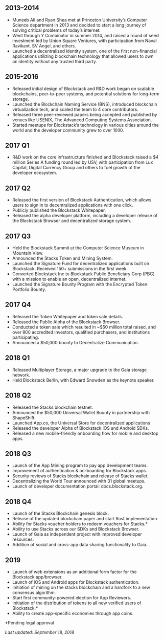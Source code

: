 ## 2013–2014

- Muneeb Ali and Ryan Shea met at Princeton University’s Computer Science department in 2013 and decided to start a long journey of solving critical problems of today’s internet.
- Went through Y Combinator in summer 2014, and raised a round of seed investment led by Union Square Ventures, with participation from Naval Ravikant, SV Angel, and others.
- Launched a decentralized identity system, one of the first non-financial applications utilizing blockchain technology that allowed users to own an identity without any trusted third party.

## 2015-2016

- Released initial design of Blockstack and R&D work began on scalable blockchains, peer-to-peer systems, and potential solutions for long-term storage.
- Launched the Blockchain Naming Service (BNS), introduced blockchain virtualization tech, and scaled the team to 4 core contributors.
- Released three peer-reviewed papers being accepted and published by venues like USENIX, The Advanced Computing Systems Association.
- Started meetups for Blockstack’s technology in various cities around the world and the developer community grew to over 1000.

## 2017 Q1

- R&D work on the core infrastructure finished and Blockstack raised a $4 million Series A funding round led by USV, with participation from Lux Capital, Digital Currency Group and others to fuel growth of the developer ecosystem.

## 2017 Q2

- Released the first version of Blockstack Authentication, which allows users to sign in to decentralized applications with one click.
- Publicly published the Blockstack Whitepaper.
- Released the alpha developer platform, including a developer release of the Blockstack Browser and decentralized storage system.

## 2017 Q3

- Held the Blockstack Summit at the Computer Science Museum in Mountain View.
- Announced the Stacks Token and Mining System.
- Launched the Signature Fund for decentralized applications built on Blockstack. Received 150+ submissions in the first week.
- Converted Blockstack Inc to Blockstack Public Beneficiary Corp (PBC) with a mission to enable an open, decentralized internet.
- Launched the Signature Bounty Program with the Encrypted Token Portfolio Bounty.

## 2017 Q4

- Released the Token Whitepaper and token sale details.
- Released the Public Alpha of the Blockstack Browser.
- Conducted a token sale which resulted in ~$50 million total raised, and over 800 accredited investors, qualified purchasers, and institutions participating.
- Announced a $50,000 bounty to Decentralize Communication.

## 2018 Q1

- Released Multiplayer Storage, a major upgrade to the Gaia storage network.
- Held Blockstack Berlin, with Edward Snowden as the keynote speaker.

## 2018 Q2

- Released the Stacks blockchain testnet.
- Announced the $50,000 Universal Wallet Bounty in partnership with ShapeShift.
- Launched App.co, the Universal Store for decentralized applications
- Released the developer Alpha of Blockstack iOS and Android SDKs.
- Released a new mobile-friendly onboarding flow for mobile and desktop apps.

## 2018 Q3

- Launch of the App Mining program to pay app development teams.
- Improvement of authentication & on-boarding for Blockstack apps.
- Security reviews of Stacks blockchain and release of Stacks wallet.
- Decentralizing the World Tour announced with 31 global meetups.
- Launch of developer documentation portal: docs.blockstack.org.

## 2018 Q4

- Launch of the Stacks Blockchain genesis block.
- Release of the updated blockchain paper and start Rust implementation.
- Ability for Stacks voucher holders to redeem vouchers for Stacks.\*
- Ability to use Stacks across our SDKs and Blockstack Browser.
- Launch of Gaia as independent project with improved developer resources.
- Addition of social and cross-app data sharing functionality to Gaia.

## 2019

- Launch of web extensions as an additional form factor for the Blockstack app/browser.
- Launch of iOS and Android apps for Blockstack authentication.
- Initiation of mining on the stacks blockchain and a hardfork to a new consensus algorithm.
- Start first community-powered election for App Reviewers.
- Initiation of the distribution of tokens to all new verified users of Blockstack.\*
- Ability to create app-specific economies through app coins.

\*Pending legal approval

_Last updated: September 18, 2018_
